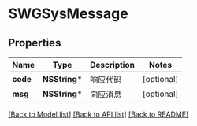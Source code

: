 # SWGSysMessage

## Properties
Name | Type | Description | Notes
------------ | ------------- | ------------- | -------------
**code** | **NSString*** | 响应代码 | [optional] 
**msg** | **NSString*** | 向应消息 | [optional] 

[[Back to Model list]](../README.md#documentation-for-models) [[Back to API list]](../README.md#documentation-for-api-endpoints) [[Back to README]](../README.md)


